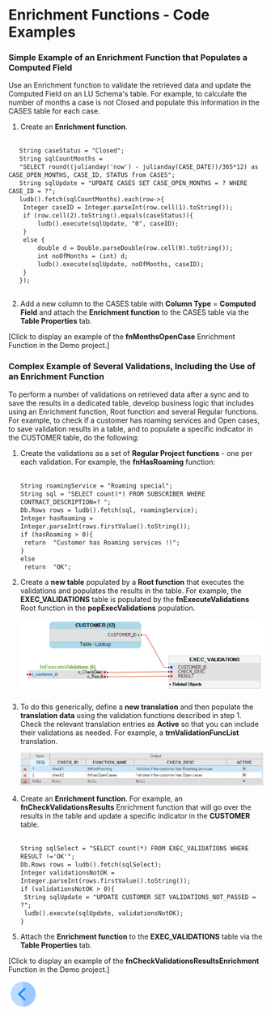 # Enrichment Functions - Code Examples

### Simple Example of an Enrichment Function that Populates a Computed Field

Use an Enrichment function to validate the retrieved data and update the Computed Field on an LU Schema's table. For example, to calculate the number of months a case is not Closed and populate this information in the CASES table for each case.

1. Create an **Enrichment function**.
 <!--Tali- I think that we are missing the point of enrichment function if we scan and update each record. In this case- why not having the calculation in the population? 
We can build the enrichment function to update all records by one statement: 
"update CASES set CASE_OPEN_MONTHS=  round((julianday('now') - julianday(CASE_DATE))/365*12)  
where case_status = 'Open'";
You can find a similar example in our project- fnEnrichContract fubnction
-->
   <pre><code>
   String caseStatus = "Closed";
   String sqlCountMonths = 
   "SELECT round((julianday('now') - julianday(CASE_DATE))/365*12) as CASE_OPEN_MONTHS, CASE_ID, STATUS from CASES";
   String sqlUpdate = "UPDATE CASES SET CASE_OPEN_MONTHS = ? WHERE CASE_ID = ?";
   ludb().fetch(sqlCountMonths).each(row->{
   	Integer caseID = Integer.parseInt(row.cell(1).toString());	
   	if (row.cell(2).toString().equals(caseStatus)){
   		ludb().execute(sqlUpdate, "0", caseID);
   	}
   	else {
   		double d = Double.parseDouble(row.cell(0).toString());
   		int noOfMonths = (int) d;
   		ludb().execute(sqlUpdate, noOfMonths, caseID);	
   	}
   });
   </code></pre>

2. Add a new column to the CASES table with **Column Type** = **Computed Field** and attach the **Enrichment function** to the CASES table via the **Table Properties** tab. 

[Click to display an example of the **fnMonthsOpenCase** Enrichment Function in the Demo project.]

### Complex Example of Several Validations, Including the Use of an Enrichment Function 

To perform a number of validations on retrieved data after a sync and to save the results in a dedicated table, develop business logic that includes using an Enrichment function, Root function and several Regular functions. For example, to check if a customer has roaming services and Open cases, to save validation results in a table, and to populate a specific indicator in the CUSTOMER table, do the following:

1. Create the validations as a set of **Regular Project functions** - one per each validation. For example, the **fnHasRoaming** function:

   <pre><code>
   String roamingService = "Roaming special";
   String sql = "SELECT count(*) FROM SUBSCRIBER WHERE CONTRACT_DESCRIPTION=? ";
   Db.Rows rows = ludb().fetch(sql, roamingService);
   Integer hasRoaming = Integer.parseInt(rows.firstValue().toString());
   if (hasRoaming > 0){
   	return  "Customer has Roaming services !!";
   }
   else
   	return  "OK";
   </code></pre>

2. Create a **new table** populated by a **Root function** that executes the validations and populates the results in the table. For example, the **EXEC_VALIDATIONS** table is populated by the **fnExecuteValidations** Root function in the **popExecValidations** population.

   ![10_03_create_enrichment_1](/articles/10_enrichment_function/images/10_04_enrichment_code_examples_1.PNG)

3. To do this generically, define a **new translation** and then populate the **translation data** using the validation functions described in step 1. Check the relevant translation entries as **Active** so that you can include their validations as needed. For example, a **trnValidationFuncList** translation.

   ![10_03_create_enrichment_1](/articles/10_enrichment_function/images/10_04_enrichment_code_examples_2.PNG)

4. Create an **Enrichment function**. For example, an **fnCheckValidationsResults** Enrichment function that will go over the results in the table and update a specific indicator in the **CUSTOMER** table.

   <pre><code>
   String sqlSelect = "SELECT count(*) FROM EXEC_VALIDATIONS WHERE RESULT !='OK'";
   Db.Rows rows = ludb().fetch(sqlSelect);
   Integer validationsNotOK = Integer.parseInt(rows.firstValue().toString());
   if (validationsNotOK > 0){
   	String sqlUpdate = "UPDATE CUSTOMER SET VALIDATIONS_NOT_PASSED = ?";
   	ludb().execute(sqlUpdate, validationsNotOK);
   }
   </code></pre>

5. Attach the **Enrichment function** to the **EXEC_VALIDATIONS** table via the **Table Properties** tab. 

[Click to display an example of the **fnCheckValidationsResultsEnrichment** Function in the Demo project.]

[![Previous](/articles/images/Previous.png)](h/articles/10_enrichment_function/03_create_edit_enrichment_function.md)
